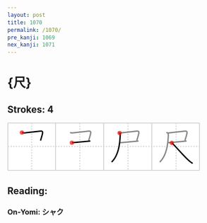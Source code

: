 ```yaml
---
layout: post
title: 1070
permalink: /1070/
pre_kanji: 1069
nex_kanji: 1071
---
```


# {尺}

## Strokes: 4

<div class="stroke"><img src="../images/E5B0BA.png" /></div>

## Reading:

### On-Yomi: シャク
